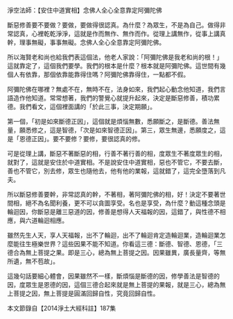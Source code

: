 淨空法師：【安住中道實相】念佛人全心全意靠定阿彌陀佛

斷惡修善要不要做？要做，要做得很認真。為什麼？為眾生，不是為自己。做得非常認真，心裡乾乾淨淨，這就是作而無作、無作而作。從理上講無作，從事上講真幹，理事無礙，事事無礙。念佛人全心全意靠定阿彌陀佛。

所以海賢老和尚也給我們表這個法，他老人家說：「阿彌陀佛是我老和尚的根！」這就靠定了，這個我們要學。我們的根本是什麼？根本就是阿彌陀佛。這世間有幾個人有依靠，那個依靠能靠得住嗎？阿彌陀佛靠得住，一點都不假。

阿彌陀佛在哪裡？無處不在，無時不在，法身如來，我們起心動念他知道，我們言語造作他知道。常常想著，我們的警覺心就提升起來，決定是斷惡修善，積功累德。我們看文，這個裡面講的「於此三事，決定期願」。

第一個，「初是如來斷德正因」，這個就是煩惱無數，悉願斷之，是斷德。善法無量，願悉修之，這是智德，「次是如來智德正因」。第三，眾生無邊，悉願度之，這是「恩德正因」。要不要修？要修，要很認真的修。

可是從理上講，斷惡不著斷惡的相，行善不著行善的相，度眾生不著度眾生的相，就對了，這就是安住於中道實相。不是說安住中道實相，惡也不管它，不要去斷，善也不管它，別去修，眾生也隨他去，他有他的業報，這就錯了，這完全墮落到凡夫。

所以斷惡修善要幹，非常認真的幹，不著相，著阿彌陀佛的相，好！決定不要著世間相，絕不為名聞利養，更不可以貪圖享受。名也是享受，為什麼？動這種念頭是輪迴因，你斷惡是離三惡道的因，修善是想得人天福報的因，這錯了，與性德不相應，與六道輪迴相應。

雖然先生人天，享人天福報，出不了輪迴，出不了輪迴肯定造輪迴業，造輪迴業怎麼能往生極樂世界？這些因果不能不知道。你看這三德：斷德、智德、恩德，「三德合為無上菩提之果。即是三心，總為無上菩提之因。因果雖異，廣長量齊，等無所遺，無不苞故」。

這幾句話要細心體會，因果雖然不一樣，斷煩惱是斷德的因，修學善法是智德的因，度眾生是恩德的因，這個三德合起來就是無上菩提的果報，就是三心，總為無上菩提之因，無上菩提是圓滿回歸自性，究竟回歸自性。

本文節錄自【2014淨土大經科註】187集
